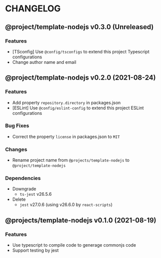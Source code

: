 # CHANGELOG
## @project/template-nodejs v0.3.0 (Unreleased)
### Features

- [TSconfig] Use `@config/tsconfigs` to extend this project Typescript configurations
- Change author name and email

## @project/template-nodejs v0.2.0 (2021-08-24)
### Features

- Add property `repository.directory` in packages.json
- [ESLint] Use `@config/eslint-config` to extend this project ESLint configurations

### Bug Fixes

- Correct the property `license` in packages.json to `MIT`

### Changes

- Rename project name from `@projects/template-nodejs` to `@project/template-nodejs`

### Dependencies

- Downgrade
    - `ts-jest`     v26.5.6
- Delete
    - `jest`        v27.0.6 (using v26.6.0 by `react-scripts`)

## @projects/template-nodejs v0.1.0 (2021-08-19)
### Features

- Use typescript to compile code to generage commonjs code
- Support testing by jest
